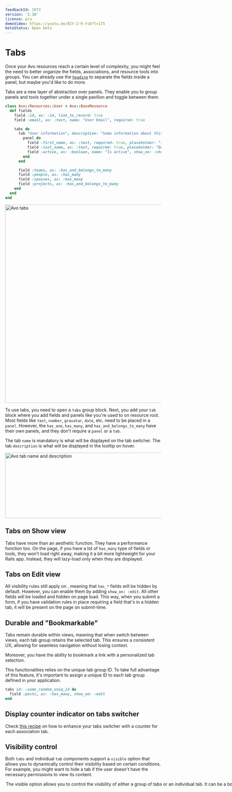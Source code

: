 ```yaml
---
feedbackId: 1073
version: '2.10'
license: pro
demoVideo: https://youtu.be/B1Y-Z-R-Ys8?t=175
betaStatus: Open beta
---
```


# Tabs

Once your Avo resources reach a certain level of complexity, you might feel the need to better organize the fields, associations, and resource tools into groups. You can already use the [`heading`](fields/heading) to separate the fields inside a panel, but maybe you'd like to do more.

Tabs are a new layer of abstraction over panels. They enable you to group panels and tools together under a single pavilion and toggle between them.

```ruby
class Avo::Resources::User < Avo::BaseResource
  def fields
    field :id, as: :id, link_to_record: true
    field :email, as: :text, name: "User Email", required: true

    tabs do
      tab "User information", description: "Some information about this user" do
        panel do
          field :first_name, as: :text, required: true, placeholder: "John"
          field :last_name, as: :text, required: true, placeholder: "Doe"
          field :active, as: :boolean, name: "Is active", show_on: :show
        end
      end

      field :teams, as: :has_and_belongs_to_many
      field :people, as: :has_many
      field :spouses, as: :has_many
      field :projects, as: :has_and_belongs_to_many
    end
  end
end
```

<Image src="/assets/img/tabs-and-panels/tabs.png" width="1024" height="640" alt="Avo tabs" />

To use tabs, you need to open a `tabs` group block. Next, you add your `tab` block where you add fields and panels like you're used to on resource root. Most fields like `text`, `number`, `gravatar`, `date`, etc. need to be placed in a `panel`. However, the `has_one`, `has_many`, and `has_and_belongs_to_many` have their own panels, and they don't require a `panel` or a `tab`.

The tab `name` is mandatory is what will be displayed on the tab switcher. The tab `description` is what will be displayed in the tooltip on hover.

<Image src="/assets/img/tabs-and-panels/tab-name-description.png" width="640" height="211" alt="Avo tab name and description" />

## Tabs on Show view

Tabs have more than an aesthetic function. They have a performance function too. On the <Show /> page, if you have a lot of `has_many` type of fields or tools, they won't load right away, making it a bit more lightweight for your Rails app. Instead, they will lazy-load only when they are displayed.

## Tabs on Edit view

All visibility rules still apply on <Edit />, meaning that `has_*` fields will be hidden by default. However, you can enable them by adding `show_on: :edit`. All other fields will be loaded and hidden on page load. This way, when you submit a form, if you have validation rules in place requiring a field that's in a hidden tab, it will be present on the page on submit-time.

## Durable and "Bookmarkable"

Tabs remain durable within views, meaning that when switch between views, each tab group retains the selected tab. This ensures a consistent UX, allowing for seamless navigation without losing context.

Moreover, you have the ability to bookmark a link with a personalized tab selection.

This functionalities relies on the unique tab group ID. To take full advantage of this feature, it's important to assign a unique ID to each tab group defined in your application.

```ruby {1}
tabs id: :some_random_uniq_id do
  field :posts, as: :has_many, show_on: :edit
end
```
<!-- The panel has a few parts available -->


<!-- <img :src="('/assets/img/tabs-and-panels/panel-top.png')" alt="Avo Panels" class="border mb-4" /> -->
<!-- <img :src="('/assets/img/tabs-and-panels/panel-bottom.png')" alt="Avo Panels" class="border mb-4" /> -->


## Display counter indicator on tabs switcher

Check [this recipe](guides/tabs-counter-indicator.html) on how to enhance your tabs switcher with a counter for each association tab.

## Visibility control

<VersionReq version="3.10.10" />

Both `tabs` and individual `tab` components support a `visible` option that allows you to dynamically control their visibility based on certain conditions. For example, you might want to hide a tab if the user doesn't have the necessary permissions to view its content.

<Option name="`visible`">

The `visible` option allows you to control the visibility of either a group of tabs or an individual tab. It can be a `boolean` or a lambda.

#### Example

```ruby
tabs visible: -> { resource.record.enabled? } do
  tab name: "General Information" do
    panel do
      field :name, as: :text
      field :email, as: :text
    end
  end
  tab "Admin Information", visible: -> { current_user.is_admin? } do
    panel do
      field :role, as: :text
      field :permissions, as: :text
    end
  end
end
```

In this example:
- The entire group of tabs is only visible if the record is enabled (`resource.record.enabled?`).
- Within this group, the "General Information" tab is always visible when the tabs are shown.
- The "Admin Information" tab is only visible for admin records (`resource.record.admin?`).

</Option>

